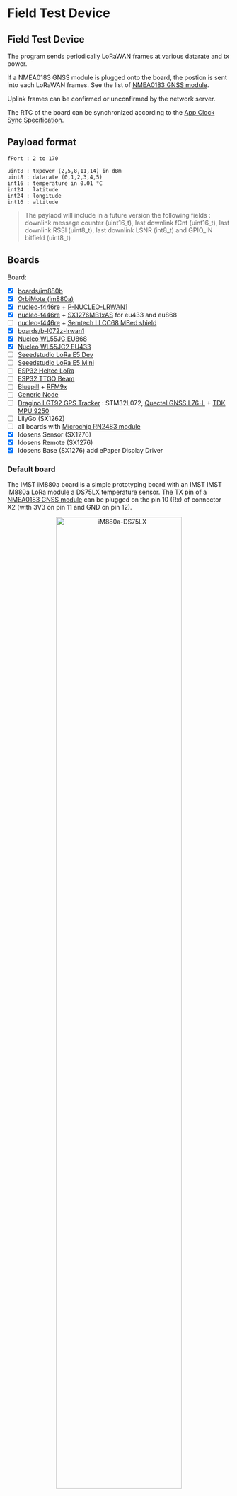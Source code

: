 # Field Test Device

## Field Test Device

The program sends periodically LoRaWAN frames at various datarate and tx power.

If a NMEA0183 GNSS module is plugged onto the board, the postion is sent into each LoRaWAN frames. See the list of [NMEA0183 GNSS module](../gnss_modules.md).

Uplink frames can be confirmed or unconfirmed by the network server.

The RTC of the board can be synchronized according to the [App Clock Sync Specification](https://lora-alliance.org/resource-hub/lorawanr-application-layer-clock-synchronization-specification-v100).

## Payload format

	fPort : 2 to 170
	
	uint8 : txpower (2,5,8,11,14) in dBm
	uint8 : datarate (0,1,2,3,4,5)
	int16 : temperature in 0.01 °C
	int24 : latitude
	int24 : longitude
	int16 : altitude


> The paylaod will include in a future version the following fields : downlink message counter (uint16_t), last downlink fCnt (uint16_t), last downlink RSSI (uint8_t), last downlink LSNR (int8_t) and GPIO_IN bitfield (uint8_t)


## Boards

Board:
* [x] [boards/im880b](https://github.com/RIOT-OS/RIOT/tree/master/boards/im880b)
* [x] [OrbiMote (im880a)](https://github.com/CampusIoT/orbimote)
* [x] [nucleo-f446re](https://github.com/RIOT-OS/RIOT/tree/master/boards/nucleo-f446re) + [P-NUCLEO-LRWAN1](https://www.st.com/en/evaluation-tools/p-nucleo-lrwan1.html)
* [x] [nucleo-f446re](https://github.com/RIOT-OS/RIOT/tree/master/boards/nucleo-f446re) + [SX1276MB1xAS](https://os.mbed.com/components/SX1276MB1xAS/) for eu433 and eu868
* [ ] [nucleo-f446re](https://github.com/RIOT-OS/RIOT/tree/master/boards/nucleo-f446re) + [Semtech LLCC68 MBed shield](https://github.com/RIOT-OS/RIOT/tree/master/drivers/sx126x)
* [x] [boards/b-l072z-lrwan1](https://github.com/RIOT-OS/RIOT/tree/master/boards/b-l072z-lrwan1)
* [x] [Nucleo WL55JC EU868](https://github.com/RIOT-OS/RIOT/tree/master/boards/nucleo-wl55jc)
* [x] [Nucleo WL55JC2 EU433](https://github.com/RIOT-OS/RIOT/tree/master/boards/nucleo-wl55jc)
* [ ] [Seeedstudio LoRa E5 Dev](https://github.com/RIOT-OS/RIOT/tree/master/boards/lora-e5-dev)
* [ ] [Seeedstudio LoRa E5 Mini](https://github.com/RIOT-OS/RIOT/tree/master/boards/lora-e5-mini)
* [ ] [ESP32 Heltec LoRa](https://github.com/RIOT-OS/RIOT/tree/master/boards/esp32-heltec-lora32-v2)
* [ ] [ESP32 TTGO Beam](https://github.com/RIOT-OS/RIOT/blob/master/boards/esp32-ttgo-t-beam)
* [ ] [Bluepill](https://github.com/RIOT-OS/RIOT/tree/master/boards/bluepill-stm32f030c8) + [RFM9x](https://learn.adafruit.com/adafruit-rfm69hcw-and-rfm96-rfm95-rfm98-lora-packet-padio-breakouts/arduino-wiring)
* [ ] [Generic Node](https://www.genericnode.com/)
* [ ] [Dragino LGT92 GPS Tracker](https://www.dragino.com/products/lora-lorawan-end-node/item/142-lgt-92.html) : STM32L072, [Quectel GNSS L76-L](https://www.quectel.com/product/gnss-l76-l/) + [TDK MPU 9250](https://invensense.tdk.com/products/motion-tracking/9-axis/mpu-9250/)
* [ ] LilyGo (SX1262)
* [ ] all boards with [Microchip RN2483 module](https://github.com/RIOT-OS/RIOT/tree/master/drivers/rn2xx3)
* [x] Idosens Sensor (SX1276)
* [x] Idosens Remote (SX1276)
* [x] Idosens Base (SX1276) add ePaper Display Driver

### Default board

The IMST iM880a board is a simple prototyping board with an IMST IMST iM880a LoRa module 
a DS75LX temperature sensor. The TX pin of a [NMEA0183 GNSS module](../gnss_modules.md) can be plugged on the pin 10 (Rx) of connector X2 (with 3V3 on pin 11 and GND on pin 12).

<p align="center">
<img src="images/im880a-ds75lx.jpg" alt="iM880a-DS75LX" width="75%"/>
</p>

## Libraries

Packages & Drivers:
* [semtech-loramac](https://github.com/RIOT-OS/RIOT/tree/master/pkg/semtech-loramac)
* [cayenne-lpp](https://github.com/RIOT-OS/RIOT/tree/master/pkg/cayenne-lpp)
* [ds75lx](https://github.com/RIOT-OS/RIOT/tree/master/drivers/ds75lx)

GPS modules:
* [See notes](../gnss_modules.md)

## Build and flash

### Build and flash for Nucleo WL55JC (`BOARD=nucleo-wl55jc`)


Build and flash the firmware
```bash
export RIOTBASE=~/github/RIOT-OS/RIOT
make BOARD=nucleo-wl55jc flash
```

> Remark: The version of `openocd` should be `0.11.0+`

### Build and flash for Nucleo WL55JC2 ISM 433 MHz  (`BOARD=nucleo-wl55jc REGION=EU433`)


Build and flash the firmware
```bash
export RIOTBASE=~/github/RIOT-OS/RIOT
make BOARD=nucleo-wl55jc REGION=EU433 flash
```

> Remark: The version of `openocd` should be `0.11.0+`

### Build and flash for IMST iM880 a and b (`BOARD=im880b`)

Connect the X1 and X2 connectors according to the wiring despicted in the annexes.

Register the endpoint into a LoRaWAN network (public or private) using the DevEUI, the AppEUI and the AppKey (displayed into the console).

Build the firmware
```bash
export RIOTBASE=~/github/RIOT-OS/RIOT
make binfile
```

Connect the board to the STLink according this [tutorial](https://github.com/CampusIoT/tutorial/tree/master/im880a) and then flash the firmware
```bash
export RIOTBASE=~/github/RIOT-OS/RIOT
make flash-only
```

### Build and flash for Seeedstudio LoRa E5 Dev and Mini (`BOARD=lora-e5-dev`)

Build the firmware
```bash
export RIOTBASE=~/github/RIOT-OS/RIOT
make BOARD=lora-e5-dev
```

Connect the board to the SWD connector of the programmer.

Flash : TODO

### Build and flash for Discovery B-L072Z-LRWAN1 (`BOARD=b-l072z-lrwan1`)

Build and flash the firmware
```bash
export RIOTBASE=~/github/RIOT-OS/RIOT
make BOARD=b-l072z-lrwan1 LORA_DRIVER=sx1276 flash
```

## Setting DEVEUI APPEUI APPKEY

By default, the DevEUI, the AppEUI and the AppKey are forged using the CPU ID of the MCU. However, you can set the DevEUI, the AppEUI and the AppKey of the LoRaWAN endpoint into the `main.c`.

Optional : Configure the following parameters into the program file `main.c` : `FIRST_TX_PERIOD`, `TX_PERIOD`, `DR_INIT`, `ADR_ON`, `DEBUG_ON` and `SECRET`.
```bash
make SECRET=cafebabe02ffffffcafebabe02000001 binfile
```

The AppKey can be recovered from the DevEUI (displayed at startup) and the SECRET (flashed into the firmware) with the command lines below:
```bash
SECRET=cafebabe02000001cafebabe02ffffff                                         
DevEUI=33323431007f1234                                                         
AppEUI=33323431ffffffff                                                        
SHA=$(echo -n $DevEUI$AppEUI$SECRET | xxd -r -p | shasum -b | awk '{print $1}')
AppKey="${SHA:0:32}"
echo $AppKey
```

The DevEUI, the AppEUI and the AppKey can be set by fixing DEVEUI APPEUI APPKEY into the `make` command
```bash
make DEVEUI=33323431007f1234 APPEUI=33323431ffffffff APPKEY=f482a62f0f1234ac960882a2e25f971b binfile
```

## Enable/Disable the GNSS module

Edit Makefile or overload GPS and STD_BAUDRATE default values 
```bash
GPS=0 make
GPS=1 STD_BAUDRATE=9600 make
GPS=1 STD_BAUDRATE=56700 make
```

> if GPS is enabled, the console baudrate is 9600 b/s and not by default 115200 b/s.

## Enable/Disable the region duty cycle

The region duty cycle can be enabled or disabled in the region file in `bin/pkg/im880b/semtech-loramac/src/mac/region`.

For instance, `~/github/RIOT-OS/RIOT/build/pkg/semtech-loramac/src/mac/region/RegionEU868.h` for region `EU868`

Enable region duty cycle
```c
#define EU868_DUTY_CYCLE_ENABLED                    1
```

Disable region duty cycle
```c
#define EU868_DUTY_CYCLE_ENABLED                    0
```

## Console
Connect the board TX pin to USBSerial port and then configure and start `minicom` or `Pyterm` or `tio`.

> if GPS is enabled, the baudrate is 9600 b/s. Else the baudrate is 115200 b/s.

```bash
ll /dev/tty.*
make term
```

or

```bash
ll /dev/tty.*
minicom -s
```

or
```bash
brew install tio
tio -L
tio -b 115200 -m INLCRNL /dev/tty.usbserial-142xxx
```



## Downlink

The application can send a downlink message to the endpoint throught your network server.

Downlink payload can be used for
* sending an ASCII message (port = 1)
* setting the realtime clock of the endpoint (port = 2)
* setting the tx period of the data (port = 3)

### Setup
For CampusIoT:
```bash
ORGID=<YOUR_ORG_ID>
BROKER=lns.campusiot.imag.fr
MQTTUSER=org-$ORGID
MQTTPASSWORD=<YOUR_ORG_TOKEN>
applicationID=1
devEUI=33323431007f1234
```

### sending an ASCII message
```bash
PORT=1
mosquitto_pub -h $BROKER -u $MQTTUSER -P $MQTTPASSWORD -t "application/$applicationID/device/$devEUI/tx" -m '{"reference": "abcd1234","confirmed": true, "fPort": '$PORT',"data":"SGVsbG8gQ2FtcHVzSW9UICE="}'
```

The output on the console is:
```bash
main(): This is RIOT! (Version: 2020.04-devel-1660-gb535c)
Secret:cafebabe02000001cafebabe02ffffff                                         
DevEUI:33323431007f1234                                                         
AppEUI:33323431ffffffff                                                         
AppKey:f482a62f0f1234ac960882a2e25f971b                                         
Starting join procedure: dr=5                                                   
Join procedure succeeded                                                        
Sending LPP payload with : T: 22.75                                             
Received ACK from network                                                       
Sending LPP payload with : T: 22.75                                             
Data received: Hello CampusIoT !, port: 1                                      
Received ACK from network                                                       
```

### setting the tx period of the data

```bash
PORT=3
mosquitto_pub -h $BROKER -u $MQTTUSER -P $MQTTPASSWORD -t "application/$applicationID/device/$devEUI/tx" -m '{"reference": "abcd1234","confirmed": true, "fPort": '$PORT',"data":"PAA="}'
```
> The new tx period is 60 seconds (3C00)
> The epoch is a unsigned 16 bit-long integer (big endian)

The output on the console is:
```bash
...
Sending LPP payload with : T: 22.75                                
Data received: tx_period=60, port: 3                                            
Received ACK from network                                                       
```

### Setting the realtime clock of the endpoint
```bash
PORT=202
PAYLOAD=FE0BF6FB4B
mosquitto_pub -h $BROKER -u $MQTTUSER -P $MQTTPASSWORD -t "application/$applicationID/device/$devEUI/tx" -m '{"reference": "abcd1234","confirmed": true, "fPort": '$PORT',"data":"/gv2+0s="}'
```

> The time is the number of seconds since 06/01/1980 (GPS start time). It is unsigned 32 bit-long integer (big endian) LSBF 

The output on the console is:
```bash
...
Received ACK from network                                                                                 
Current RTC time :   2020-05-24 15:03:09                                                                  
Last correction  :   2020-05-24 15:00:49                                                                  
Read temperature= 25.00                                                                                   
app_clock_process_downlink                                                                                
X_APP_CLOCK_CID_AppTimeSetReq                                                                             
Current time    :   2020-05-24 15:03:44                                                                   
RTC time fixed  :   2020-05-24 16:08:43                                                                   
sent_buffer:                                                                                              
```

> Remark: Chirpstack implements the [App Clock Sync Specification](https://lora-alliance.org/resource-hub/lorawanr-application-layer-clock-synchronization-specification-v100). The synchronization is done at the LNS level.


### Rebooting on downlink

The application can send a reboot downlink message to the endpoint throught your network server.

* Send a downlink message on port 64 reboots the board immedialy
* Send a downlink message on port 65 reboots the board after 1 minute
* Send a downlink message on port 66 reboots the board after 1 hour

## Annexes

## TODO
* [ ] Add a downlink message counter (uint16_t), the last downlink fCnt (uint16_t), last downlink RSSI (uint8_t), last downlink LSNR (int8_t) and GPIO_IN bitfield (uint8_t)  into the uplink payload
* [x] Downlink for configuring TxPeriod
* [ ] Downlink for reading GPIO_IN
* [ ] Downlink for setting GPIO_OUT (set or clear) for actuator control
* [ ] Downlink for configuring the DRPWSZ_SEQUENCE
* [ ] Downlink for configuring Confirmation
* [ ] Downlink for rejoining (see Certification Test)
* [ ] Downlink for setting ADR (see Certification Test)
* [ ] Class C endpoint -> `semtech_loramac_set_class(&loramac, LORAMAC_CLASS_C);
* [ ] Class B endpoint -> `semtech_loramac_set_class(&loramac, LORAMAC_CLASS_B);`
* [ ] Multiple ABP endpoints with DEVADDRS define
* [x] Reboot downlink message.
* [ ] Send a confirmed uplink message for confirming the reboot
 
## Base64 utils
Encode base64
```bash
echo 'Hello CampusIoT' | base64
echo '414243442045464748' | xxd -r -p | base64
```

Decode base64
```bash
echo SGVsbG8gQ2FtcHVzSW9UCg== | base64 -d
echo QUJDRCBFRkdI | base64 -d
```

### IMST iM880a DS75LX Connectors

<p align="center">
<img src="images/im880a-ds75lx.jpg" alt="iM880a-DS75LX" width="75%"/>
</p>

![Connector X1](https://github.com/CampusIoT/tutorial/blob/master/im880a/figs/CH340G-to-X2.png)

Connector X1

![Connector X2](https://raw.githubusercontent.com/CampusIoT/tutorial/master/im880a/figs/JTAG-to-X1.png)

Connector X2

> Note: if you do not have an ST-Link v2 flasher, you can use the ST-Link part of a Nucleo board and connect the first 5 pins of the [CN4 SWD connector](https://www.st.com/content/ccc/resource/technical/document/user_manual/98/2e/fa/4b/e0/82/43/b7/DM00105823.pdf/files/DM00105823.pdf/jcr:content/translations/en.DM00105823.pdf) to the X1 connector of the IMST im880 board:


|Nucleo CN4 SWD                            | IMST X1 | Color |
|------------------------------------------|----|------------|
| Pin 1: VDD_TARGET (VDD from application) | 15 | Red        |
| Pin 2: SWCLK (clock)                     | 1  | Brown      |
| Pin 3: GND (ground)                      | 16 | Black/Blue |
| Pin 4: SWDIO (SWD data input/output)     | 2  | Green      |
| Pin 5: NRST (RESET of target STM32)      | 5  | Yellow     |



